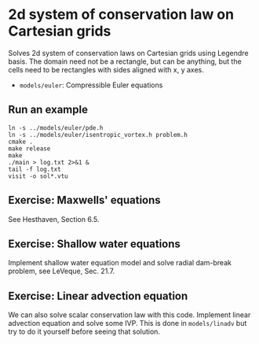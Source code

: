 # 2d system of conservation law on Cartesian grids

Solves 2d system of conservation laws on Cartesian grids using Legendre basis. The domain need not be a rectangle, but can be anything, but the cells need to be rectangles with sides aligned with x, y axes.

* `models/euler`: Compressible Euler equations

## Run an example

```shell
ln -s ../models/euler/pde.h
ln -s ../models/euler/isentropic_vortex.h problem.h
cmake .
make release
make
./main > log.txt 2>&1 &
tail -f log.txt
visit -o sol*.vtu
```

## Exercise: Maxwells' equations

See Hesthaven, Section 6.5.

## Exercise: Shallow water equations

Implement shallow water equation model and solve radial dam-break problem, see LeVeque, Sec. 21.7.

## Exercise: Linear advection equation

We can also solve scalar conservation law with this code. Implement linear advection equation and solve some IVP. This is done in `models/linadv` but try to do it yourself before seeing that solution.
